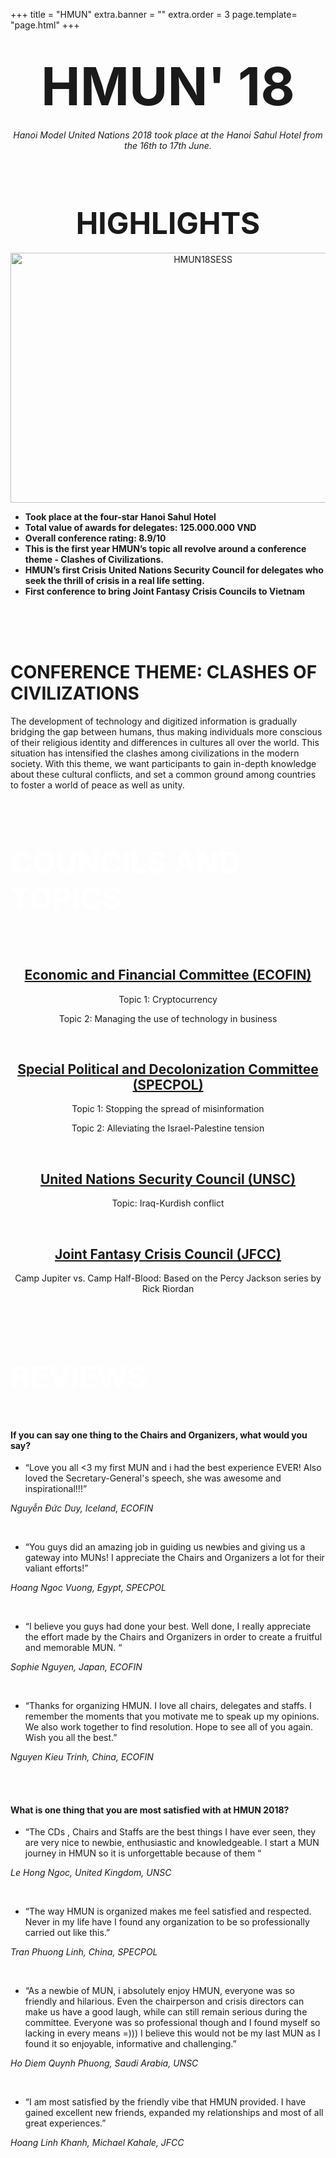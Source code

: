 +++
title = "HMUN"
extra.banner = ""
extra.order = 3
page.template= "page.html"
+++


<center>

# <span style="font-size:3em;">HMUN' 18</span>

*Hanoi Model United Nations 2018 took place at the Hanoi Sahul Hotel from the 16th to 17th June.*

<br /><br />

# <span style="font-size:1.7em;">HIGHLIGHTS</span>

<img src="/hmun18sess.png" alt="HMUN18SESS" width="600" height="400">

<br />

</center>

- **Took place at the four-star Hanoi Sahul Hotel**
- **Total value of awards for delegates: 125.000.000 VND**
- **Overall conference rating: 8.9/10**
- **This is the first year HMUN’s topic all revolve around a conference theme - Clashes of Civilizations.**
- **HMUN’s first Crisis United Nations Security Council for delegates who seek the thrill of crisis in a real life setting.**
- **First conference to bring Joint Fantasy Crisis Councils to Vietnam**

<br /><br /><br/>

# CONFERENCE THEME: CLASHES OF CIVILIZATIONS

The development of technology and digitized information is gradually bridging the gap between humans, thus making individuals more conscious of their religious identity and differences in cultures all over the world. This situation has intensified the clashes among civilizations in the modern society. With this theme, we want participants to gain in-depth knowledge about these cultural conflicts, and set a common ground among countries to foster a world of peace as well as unity.

<br /><br/>

# <span style="color: white;font-size:1.7em;">COUNCILS AND TOPICS</span>
<br/><br/>
<center>

## <u>Economic and Financial Committee (ECOFIN)</u>

Topic 1: Cryptocurrency

Topic 2: Managing the use of technology in business

<br/>

## <u>Special Political and Decolonization Committee (SPECPOL)</u>

Topic 1: Stopping the spread of misinformation

Topic 2: Alleviating the Israel-Palestine tension

<br/>

## <u>United Nations Security Council (UNSC)</u>

Topic: Iraq-Kurdish conflict

<br/>

## <u>Joint Fantasy Crisis Council (JFCC)</u>

Camp Jupiter vs. Camp Half-Blood: Based on the Percy Jackson series by Rick Riordan

<br/><br/><br/>

</center>

# <span style="color: white;font-size:1.7em;">REVIEWS</span>

<br/>

#### If you can say one thing to the Chairs and Organizers, what would you say?

- “Love you all <3 my first MUN and i had the best experience EVER! Also loved the Secretary-General's speech, she was awesome and inspirational!!!” 

*Nguyễn Đức Duy, Iceland, ECOFIN*

<br/>

- “You guys did an amazing job in guiding us newbies and giving us a gateway into MUNs! I appreciate the Chairs and Organizers a lot for their valiant efforts!” 

*Hoang Ngoc Vuong, Egypt, SPECPOL*

<br/>

- “I believe you guys had done your best. Well done, I really appreciate the effort made by the Chairs and Organizers in order to create a fruitful and memorable MUN. “ 

*Sophie Nguyen, Japan, ECOFIN*

<br/>

- “Thanks for organizing HMUN. I love all chairs, delegates and staffs. I remember the moments that you motivate me to speak up my opinions. We also work together to find resolution. Hope to see all of you again. Wish you all the best.”

*Nguyen Kieu Trinh, China, ECOFIN*

<br/><br/>

#### What is one thing that you are most satisfied with at HMUN 2018?

- “The CDs , Chairs and Staffs are the best things I have ever seen, they are very nice to newbie, enthusiastic and knowledgeable. I start a MUN journey in HMUN so it is unforgettable because of them “

*Le Hong Ngoc, United Kingdom, UNSC*

<br/>

- “The way HMUN is organized makes me feel satisfied and respected. Never in my life have I found any organization to be so professionally carried out like this.” 

*Tran Phuong Linh, China, SPECPOL*

<br/>

- “As a newbie of MUN, i absolutely enjoy HMUN, everyone was so friendly and hilarious. Even the chairperson and crisis directors can make us have a good laugh, while can still remain serious during the committee. Everyone was so professional though and I found myself so lacking in every means =))) I believe this would not be my last MUN as I found it so enjoyable, informative and challenging.” 

*Ho Diem Quynh Phuong, Saudi Arabia, UNSC*

<br/>

- “I am most satisfied by the friendly vibe that HMUN provided. I have gained excellent new friends, expanded my relationships and most of all great experiences.” 

*Hoang Linh Khanh, Michael Kahale, JFCC*